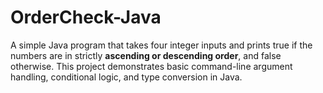 # OrderCheck-Java
A simple Java program that takes four integer inputs and prints true if the numbers are in strictly **ascending or descending order**, and false otherwise. This project demonstrates basic command-line argument handling, conditional logic, and type conversion in Java.
